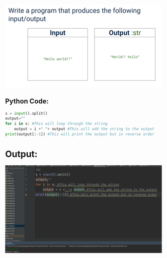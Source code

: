 ![](quiz69q.png)

## Python Code:
```.py
s = input().split()
output=""
for i in s: #This will loop through the string
    output = i +" "+ output #This will add the string to the output
print(output[:-1]) #This will print the output but in reverse order
```

# Output:
![](quiz69outtt.png)
